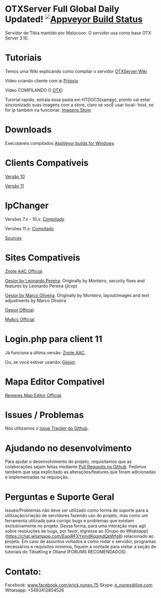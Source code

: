 # OTXServer Full Global Daily Updated! [![Appveyor Build Status](https://ci.appveyor.com/project/joseamaya1/osera?branch=master&svg=true)](https://ci.appveyor.com/project/joseamaya1/osera/) 

Servidor de Tibia mantido por Malucooo. O servidor usa como base OTX Server 3.10.

# Tutoriais
Temos uma Wiki explicando como compilar o servidor  [OTXServer Wiki](https://github.com/malucooo/Otxserver-New/wiki)

Video criando cliente com ip [Próprio](https://www.youtube.com/watch?v=AsZIpPytDb8)

Video COMPILANDO O [OTX](https://youtu.be/LPMrc08xlaw))

Turorial rapido, extraia essa pasta em HTDOCS(xampp), pronto vai estar sincronizado suas imagens com a store, claro se vocÊ usar local- host, se for ip também ira funcionar.
[Imagens Store](http://www.mediafire.com/file/jf8abs8z9h9i2h8/store.rar)


# Downloads
Executaveis compilados [AppVeyor builds for Windows](https://ci.appveyor.com/project/malucooo/otxserver-new)

# Clients Compatíveis
[Versão 10](https://secure.tibia.com/account/?subtopic=downloadclient&step=downloadoutdated)

[Versão 11](https://secure.tibia.com/account/?subtopic=downloadclient)

# IpChanger
Versões 7.x - 10.x: [Compilado](https://static.otland.net/ipchanger.exe)

Versões 11.x: [Compilado](http://www.tibiaking.com/forum/forums/topic/82629-1140-ip-changer/)

[Sources](https://github.com/macedot/tibia-11-ip-changer)

# Sites Compativeis
[Znote AAC Official](https://github.com/Znote/ZnoteAAC).

[Gesior by Leonardo Pereira](https://github.com/jlcvp/GesiorMonteiro).
Originally by Monteiro, security fixes and features by Leonardo Pereira (jlcvp)

[Gesior by Marco Oliveira](https://github.com/mudroock/Gesior-AAC).
Originally by Monteiro, layout/images and text adjustments by Marco Oliveira

[Gesior Official](https://github.com/gesior/Gesior2012/tree/TFS-1.0).

[MyAcc Official](https://github.com/slawkens/myaac).

# Login.php para client 11
Já funciona a última versão: [Znote AAC](https://github.com/Znote/ZnoteAAC).

Ou, se você estiver usando: [Gesior](https://gist.github.com/jlcvp/2f1772cbbcdfc966ee982985326d964a)

# Mapa Editor Compativel
[Remeres Map Editor Official](https://github.com/hjnilsson/rme).

# Issues / Problemas
Nós utilizamos o [Issue Tracker do Github](https://github.com/malucooo/Otxserver-new/issues).

# Ajudando no desenvolvimento
Para ajudar o desenvolvimento do projeto, requisitamos que as colaborações sejam feitas mediante [Pull Requests no Github](https://github.com/malucooo/Otxserver-new/pulls). Pedimos também que seja explícitado as alterações/features que foram adicionadas e implementadas na requisição.

# Perguntas e Suporte Geral
Issues/Problemas não deve ser utilizado como forma de suporte para a utilização/criação de servidores fazendo uso do projeto, mas como um ferramenta utilizada para corrigir bugs e problemas que existam exclusivamente no projeto. Dessa forma, para uma interação mais agil sobre resoluções de bugs, por favor, ingresse ao [Grupo do Whatsapp] (https://chat.whatsapp.com/EaoiRFXYxmdKqgmdQpWfg8) relacionado ao projeto. Em caso de assuntos voltados a como rodar o servidor, programas necessários e requisitos minimos, fiquem a vontade para visitar a seção de tutoriais do TibiaKing e Otland (FORUMS RECOMENDADOS).

# Contato:
Facebook: www.facebook.com/erick.nunes.75
Skype: e_nunes@live.com
Whatsapp: +5493412804526
